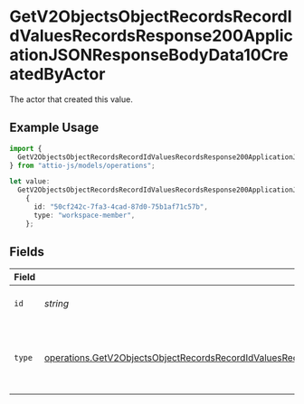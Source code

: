 # GetV2ObjectsObjectRecordsRecordIdValuesRecordsResponse200ApplicationJSONResponseBodyData10CreatedByActor

The actor that created this value.

## Example Usage

```typescript
import {
  GetV2ObjectsObjectRecordsRecordIdValuesRecordsResponse200ApplicationJSONResponseBodyData10CreatedByActor,
} from "attio-js/models/operations";

let value:
  GetV2ObjectsObjectRecordsRecordIdValuesRecordsResponse200ApplicationJSONResponseBodyData10CreatedByActor =
    {
      id: "50cf242c-7fa3-4cad-87d0-75b1af71c57b",
      type: "workspace-member",
    };
```

## Fields

| Field                                                                                                                                                                                                                                  | Type                                                                                                                                                                                                                                   | Required                                                                                                                                                                                                                               | Description                                                                                                                                                                                                                            |
| -------------------------------------------------------------------------------------------------------------------------------------------------------------------------------------------------------------------------------------- | -------------------------------------------------------------------------------------------------------------------------------------------------------------------------------------------------------------------------------------- | -------------------------------------------------------------------------------------------------------------------------------------------------------------------------------------------------------------------------------------- | -------------------------------------------------------------------------------------------------------------------------------------------------------------------------------------------------------------------------------------- |
| `id`                                                                                                                                                                                                                                   | *string*                                                                                                                                                                                                                               | :heavy_minus_sign:                                                                                                                                                                                                                     | An ID to identify the actor.                                                                                                                                                                                                           |
| `type`                                                                                                                                                                                                                                 | [operations.GetV2ObjectsObjectRecordsRecordIdValuesRecordsResponse200ApplicationJSONResponseBodyData10Type](../../models/operations/getv2objectsobjectrecordsrecordidvaluesrecordsresponse200applicationjsonresponsebodydata10type.md) | :heavy_minus_sign:                                                                                                                                                                                                                     | The type of actor. [Read more information on actor types here](/docs/actors).                                                                                                                                                          |
